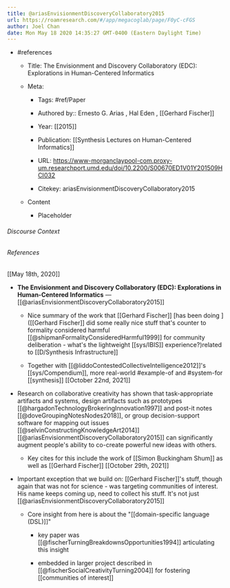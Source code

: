```yaml
---
title: @ariasEnvisionmentDiscoveryCollaboratory2015
url: https://roamresearch.com/#/app/megacoglab/page/F0yC-cFGS
author: Joel Chan
date: Mon May 18 2020 14:35:27 GMT-0400 (Eastern Daylight Time)
---
```


- #references

    - Title: The Envisionment and Discovery Collaboratory (EDC): Explorations in Human-Centered Informatics

    - Meta:

        - Tags: #ref/Paper

        - Authored by::  Ernesto G. Arias ,  Hal Eden ,  [[Gerhard Fischer]]

        - Year: [[2015]]

        - Publication: [[Synthesis Lectures on Human-Centered Informatics]]

        - URL: https://www-morganclaypool-com.proxy-um.researchport.umd.edu/doi/10.2200/S00670ED1V01Y201509HCI032

        - Citekey: ariasEnvisionmentDiscoveryCollaboratory2015

    - Content

        - Placeholder

###### Discourse Context



###### References

[[May 18th, 2020]]

- __The Envisionment and Discovery Collaboratory (EDC): Explorations in Human-Centered Informatics__ — [[@ariasEnvisionmentDiscoveryCollaboratory2015]]

    - Nice summary of the work that [[Gerhard Fischer]] [has been doing ]([[Gerhard Fischer]] did some really nice stuff that's counter to formality considered harmful [[@shipmanFormalityConsideredHarmful1999]] for community deliberation - what's the lightweight [[sys/IBIS]] experience?)related to [[D/Synthesis Infrastructure]]

    - Together with [[@liddoContestedCollectiveIntelligence2012]]'s [[sys/Compendium]], more real-world #example-of and #system-for [[synthesis]]
[[October 22nd, 2021]]

- Research on collaborative creativity has shown that task-appropriate artifacts and systems, design artifacts such as prototypes [[@hargadonTechnologyBrokeringInnovation1997]] and post-it notes [[@doveGroupingNotesNodes2018]], or group decision-support software for mapping out issues [[@selvinConstructingKnowledgeArt2014]][[@ariasEnvisionmentDiscoveryCollaboratory2015]]  can significantly augment people's ability to co-create powerful new ideas with others.

    - Key cites for this include the work of [[Simon Buckingham Shum]] as well as [[Gerhard Fischer]]
[[October 29th, 2021]]

- Important exception that we build on: [[Gerhard Fischer]]'s stuff, though again that was not for science - was targeting communities of interest. His name keeps coming up, need to collect his stuff. It's not just [[@ariasEnvisionmentDiscoveryCollaboratory2015]]

    - Core insight from here is about the "[[domain-specific language (DSL)]]"

        - key paper was [[@fischerTurningBreakdownsOpportunities1994]] articulating this insight

        - embedded in larger project described in [[@fischerSocialCreativityTurning2004]] for fostering [[communities of interest]]

